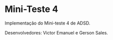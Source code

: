 # Mini-Teste 4
Implementação do Mini-teste 4 de ADSD.

Desenvolvedores: Victor Emanuel e Gerson Sales.
